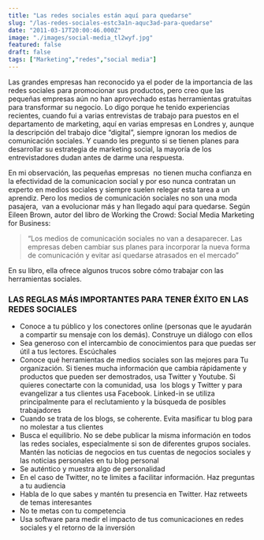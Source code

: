 ```yaml
---
title: "Las redes sociales están aquí para quedarse"
slug: "/las-redes-sociales-estc3a1n-aquc3ad-para-quedarse"
date: "2011-03-17T20:00:46.000Z"
image: "./images/social-media_tl2wyf.jpg"
featured: false
draft: false
tags: ["Marketing","redes","social media"]
---
```



Las grandes empresas han reconocido ya el poder de la importancia de las redes sociales para promocionar sus productos, pero creo que las pequeñas empresas aún no han aprovechado estas herramientas gratuitas para transformar su negocio. Lo digo porque he tenido experiencias recientes, cuando fui a varias entrevistas de trabajo para puestos en el departamento de marketing, aquí en varias empresas en Londres y, aunque la descripción del trabajo dice “digital”, siempre ignoran los medios de comunicación sociales. Y cuando les pregunto si se tienen planes para desarrollar su estrategia de marketing social, la mayoría de los entrevistadores dudan antes de darme una respuesta.

En mi observación, las pequeñas empresas  no tienen mucha confianza en la efectividad de la comunicacion social y por eso nunca contratan un experto en medios sociales y siempre suelen relegar esta tarea a un aprendiz. Pero los medios de comunicación sociales no son una moda pasajera,  van a evolucionar más y han llegado aquí para quedarse. Según Eileen Brown, autor del libro de Working the Crowd: Social Media Marketing for Business:

> “Los medios de comunicación sociales no van a desaparecer. Las empresas deben cambiar sus planes para incorporar la nueva forma de comunicación y evitar así quedarse atrasados en el mercado”

En su libro, ella ofrece algunos trucos sobre cómo trabajar con las herramientas sociales.

### LAS REGLAS MÁS IMPORTANTES PARA TENER ÉXITO EN LAS REDES SOCIALES

- Conoce a tu público y los conectores online (personas que le ayudarán a compartir su mensaje con los demás). Construye un diálogo con ellos
- Sea generoso con el intercambio de conocimientos para que puedas ser útil a tus lectores. Escúchales
- Conoce qué herramientas de medios sociales son las mejores para Tu organización. Si tienes mucha información que cambia rápidamente y productos que pueden ser demostrados, usa Twitter y Youtube. Si quieres conectarte con la comunidad, usa  los blogs y Twitter y para evangelizar a tus clientes usa Facebook. Linked-in se utiliza principalmente para el reclutamiento y la búsqueda de posibles trabajadores
- Cuando se trata de los blogs, se coherente. Evita masificar tu blog para no molestar a tus clientes
- Busca el equilibrio. No se debe publicar la misma información en todos las redes sociales, especialmente si son de diferentes grupos sociales. Mantén las noticias de negocios en tus cuentas de negocios sociales y las noticias personales en tu blog personal
- Se auténtico y muestra algo de personalidad
- En el caso de Twitter, no te limites a facilitar información. Haz preguntas a tu audiencia
- Habla de lo que sabes y mantén tu presencia en Twitter. Haz retweets de temas interesantes
- No te metas con tu competencia
- Usa software para medir el impacto de tus comunicaciones en redes sociales y el retorno de la inversión



